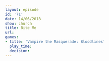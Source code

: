```yaml
---
layout: episode
id: '71'
date: 14/06/2018
show: church
title: Bite Me
url: 
games:
- title: 'Vampire the Masquerade: Bloodlines'
  play_time: 
  decision: 
---
```

